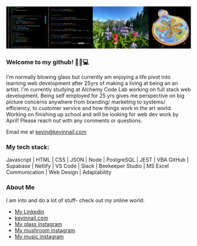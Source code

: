 ![banner](banner.png)

### Welcome to my github! 👋😎💻

I'm normally blowing glass but currently am enjoying a life pivot into learning web development after 25yrs of making a living at being an an artist. I'm currently studying at Alchemy Code Lab working on full stack web development. Being self employed for 25 yrs gives me perspective on big picture concerns anywhere from branding/ marketing to systems/ efficiency, to customer service and how things work in the art world. Working on finishing up school and will be looking for web dev work by April! Please reach out with any comments or questions.

Email me at kevin@kevinnail.com

### My tech stack:

Javascript | HTML | CSS | JSON | Node | PostgreSQL | JEST | VBA
GitHub | Supabase | Netlify | VS Code | Slack | Beekeeper Studio | MS Excel
Communication | Web Design | Adaptability

### About Me

I am into and do a lot of stuff- check out my online world:

-   [My Linkedin](https://www.linkedin.com/in/kevinnail/)
-   [kevinnail.com](https://www.kevinnail.com/)
-   [My glass instagram](https://www.instagram.com/stresslessglass/)
-   [ My mushroom instagram](https://www.instagram.com/good_morning_mushrooms/)
-   [ My music instagram](https://www.instagram.com/kevinnail_music/)
